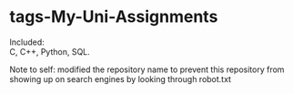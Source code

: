 # tags-My-Uni-Assignments
Included:<br/>
C, C++, Python, SQL.<br/>

Note to self: modified the repository name to prevent this repository from showing up on search engines by looking through robot.txt